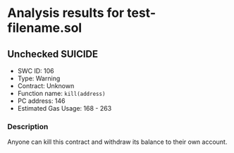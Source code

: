 # Analysis results for test-filename.sol

## Unchecked SUICIDE
- SWC ID: 106
- Type: Warning
- Contract: Unknown
- Function name: `kill(address)`
- PC address: 146
- Estimated Gas Usage: 168 - 263

### Description

Anyone can kill this contract and withdraw its balance to their own account.

